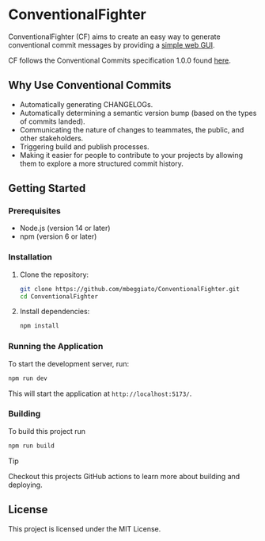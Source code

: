 # ConventionalFighter

ConventionalFighter (CF) aims to create an easy way to generate conventional commit messages by providing a [simple web GUI](https://mbeggiato.github.io/ConventionalFighter/).

CF follows the Conventional Commits specification 1.0.0 found [here](https://www.conventionalcommits.org/en/v1.0.0/).

## Why Use Conventional Commits
- Automatically generating CHANGELOGs.
- Automatically determining a semantic version bump (based on the types of commits landed).
- Communicating the nature of changes to teammates, the public, and other stakeholders.
- Triggering build and publish processes.
- Making it easier for people to contribute to your projects by allowing them to explore a more structured commit history.

## Getting Started

### Prerequisites
- Node.js (version 14 or later)
- npm (version 6 or later)

### Installation
1. Clone the repository:
    ```sh
    git clone https://github.com/mbeggiato/ConventionalFighter.git
    cd ConventionalFighter
    ```

2. Install dependencies:
    ```sh
    npm install
    ```

### Running the Application
To start the development server, run:
```sh
npm run dev
```
This will start the application at `http://localhost:5173/`.

### Building
To build this project run
```sh
npm run build
```

> [!TIP]  
> Checkout this projects GitHub actions to learn more about building and deploying.


## License
This project is licensed under the MIT License. 